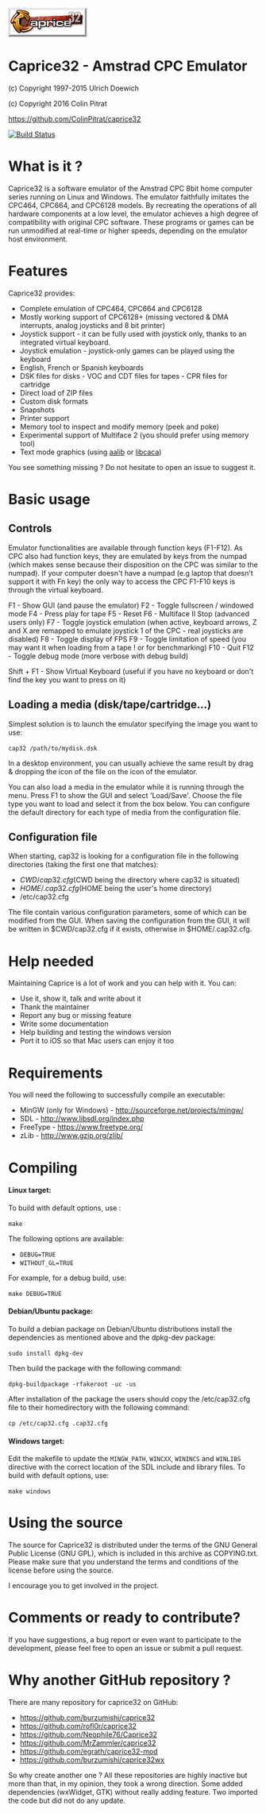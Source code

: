 ![Caprice32 logo](https://raw.githubusercontent.com/ColinPitrat/caprice32/master/resources/cap32logo.bmp)
# Caprice32 - Amstrad CPC Emulator

(c) Copyright 1997-2015 Ulrich Doewich

(c) Copyright 2016 Colin Pitrat

https://github.com/ColinPitrat/caprice32

[![Build Status](https://travis-ci.org/ColinPitrat/caprice32.svg?branch=master)](https://travis-ci.org/ColinPitrat/caprice32)

# What is it ?

Caprice32 is a software emulator of the Amstrad CPC 8bit home computer series running on Linux and Windows. The emulator faithfully imitates the CPC464, CPC664, and CPC6128 models. By recreating the operations of all hardware components at a low level, the emulator achieves a high degree of compatibility with original CPC software. These programs or games can be run unmodified at real-time or higher speeds, depending on the emulator host environment.

# Features

Caprice32 provides:
  * Complete emulation of CPC464, CPC664 and CPC6128
  * Mostly working support of CPC6128+ (missing vectored & DMA interrupts, analog joysticks and 8 bit printer)
  * Joystick support - it can be fully used with joystick only, thanks to an integrated virtual keyboard.
  * Joystick emulation - joystick-only games can be played using the keyboard
  * English, French or Spanish keyboards
  * DSK files for disks - VOC and CDT files for tapes - CPR files for cartridge
  * Direct load of ZIP files
  * Custom disk formats
  * Snapshots
  * Printer support
  * Memory tool to inspect and modify memory (peek and poke)
  * Experimental support of Multiface 2 (you should prefer using memory tool)
  * Text mode graphics (using [aalib](http://aa-project.sourceforge.net/aalib/) or [libcaca](http://caca.zoy.org/wiki/libcaca))

You see something missing ? Do not hesitate to open an issue to suggest it.

# Basic usage

## Controls

Emulator functionalities are available through function keys (F1-F12).
As CPC also had function keys, they are emulated by keys from the numpad (which makes sense because their disposition on the CPC was similar to the numpad).
If your computer doesn't have a numpad (e.g laptop that doesn't support it with Fn key) the only way to access the CPC F1-F10 keys is through the virtual keyboard.

F1 - Show GUI (and pause the emulator)
F2 - Toggle fullscreen / windowed mode
F4 - Press play for tape
F5 - Reset
F6 - Multiface II Stop (advanced users only)
F7 - Toggle joystick emulation (when active, keyboard arrows, Z and X are remapped to emulate joystick 1 of the CPC - real joysticks are disabled)
F8 - Toggle display of FPS
F9 - Toggle limitation of speed (you may want it when loading from a tape ! or for benchmarking)
F10 - Quit
F12 - Toggle debug mode (more verbose with debug build)

Shift + F1 - Show Virtual Keyboard (useful if you have no keyboard or don't find the key you want to press on it)

## Loading a media (disk/tape/cartridge...)

Simplest solution is to launch the emulator specifying the image you want to use:

`cap32 /path/to/mydisk.dsk`

In a desktop environment, you can usually achieve the same result by drag & dropping the icon of the file on the icon of the emulator.


You can also load a media in the emulator while it is running through the menu. Press F1 to show the GUI and select 'Load/Save'.
Choose the file type you want to load and select it from the box below.
You can configure the default directory for each type of media from the configuration file.

## Configuration file

When starting, cap32 is looking for a configuration file in the following directories (taking the first one that matches):
  * $CWD/cap32.cfg ($CWD being the directory where cap32 is situated)
  * $HOME/.cap32.cfg ($HOME being the user's home directory)
  * /etc/cap32.cfg

The file contain various configuration parameters, some of which can be modified from the GUI.
When saving the configuration from the GUI, it will be written in $CWD/cap32.cfg if it exists, otherwise in $HOME/.cap32.cfg.

# Help needed

Maintaining Caprice is a lot of work and you can help with it.
You can:
  * Use it, show it, talk and write about it
  * Thank the maintainer
  * Report any bug or missing feature
  * Write some documentation
  * Help building and testing the windows version
  * Port it to iOS so that Mac users can enjoy it too

# Requirements

You will need the following to successfully compile an executable:

  * MinGW (only for Windows) - http://sourceforge.net/projects/mingw/
  * SDL - http://www.libsdl.org/index.php
  * FreeType - https://www.freetype.org/
  * zLib - http://www.gzip.org/zlib/

# Compiling

#### Linux target:

To build with default options, use :

`make`

The following options are available:

 * `DEBUG=TRUE`
 * `WITHOUT_GL=TRUE`

For example, for a debug build, use:

`make DEBUG=TRUE`

#### Debian/Ubuntu package:

To build a debian package on Debian/Ubuntu distributions install the dependencies as mentioned above and the dpkg-dev package:

`sudo install dpkg-dev`

Then build the package with the following command:

`dpkg-buildpackage -rfakeroot -uc -us`

After installation of the package the users should copy the /etc/cap32.cfg file to their homedirectory with the following command:

`cp /etc/cap32.cfg .cap32.cfg`

#### Windows target:

Edit the makefile to update the `MINGW_PATH`, `WINCXX`, `WININCS` and `WINLIBS` directive with the correct location of the SDL include and library files.
To build with default options, use:

`make windows`

# Using the source

The source for Caprice32 is distributed under the terms of the GNU General Public License (GNU GPL), which is included in this archive as COPYING.txt. Please make sure that you understand the terms and conditions of the license before using the source.

I encourage you to get involved in the project.

# Comments or ready to contribute?

If you have suggestions, a bug report or even want to participate to the development, please feel free to open an issue or submit a pull request.

# Why another GitHub repository ?

There are many repository for caprice32 on GitHub:

  * https://github.com/burzumishi/caprice32
  * https://github.com/rofl0r/caprice32
  * https://github.com/Neophile76/Caprice32
  * https://github.com/MrZammler/caprice32
  * https://github.com/egrath/caprice32-mod
  * https://github.com/burzumishi/caprice32wx

So why create another one ? All these repositories are highly inactive but more than that, in my opinion, they took a wrong direction. Some added dependencies (wxWidget, GTK) without really adding feature. Two imported the code but did not do any update.
